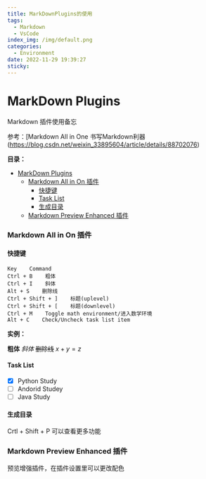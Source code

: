 ```yaml
---
title: MarkDownPlugins的使用
tags:
  - Markdown
  - VsCode
index_img: /img/default.png
categories:
  - Environment
date: 2022-11-29 19:39:27
sticky:
---
```


# MarkDown Plugins

Markdown 插件使用备忘  

参考：[Markdown All in One 书写Markdown利器(https://blog.csdn.net/weixin_33895604/article/details/88702076)

**目录：**

- [MarkDown Plugins](#markdown-plugins)
    - [Markdown All in On 插件](#markdown-all-in-on-插件)
      - [快捷键](#快捷键)
      - [Task List](#task-list)
      - [生成目录](#生成目录)
    - [Markdown Preview Enhanced 插件](#markdown-preview-enhanced-插件)

### Markdown All in On 插件

#### 快捷键

```
Key    Command
Ctrl + B    粗体
Ctrl + I    斜体
Alt + S    删除线
Ctrl + Shift + ]    标题(uplevel)
Ctrl + Shift + [    标题(downlevel)
Ctrl + M    Toggle math environment/进入数学环境
Alt + C    Check/Uncheck task list item
```
**实例：**  

**粗体**
*斜体*
~~删除线~~
$x+y=z$

#### Task List

- [x] Python Study
- [ ] Andorid Studey
- [ ] Java Study

#### 生成目录

Crtl + Shift + P 可以查看更多功能

### Markdown Preview Enhanced 插件

预览增强插件，在插件设置里可以更改配色